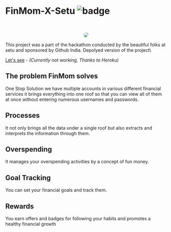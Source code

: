 # FinMom-X-Setu  <img src="https://badges.aleen42.com/src/python.svg" alt="badge"/>
<br>
<p align="center">
  <img src="https://github.com/Theskyspace/FinMom-X-Setu/assets/43512801/8e9c9c33-4f6e-4fbf-9cde-b15ac6134475" style="border-radius:50%" />
</p>

This project was a part of the hackathon conducted by the beautiful folks at setu and sponsored by Github India.
Depolyed version of the project\

[Let's see](https://finmom.herokuapp.com/) - _(Currently not working, Thanks to Heroku)_



## The problem FinMom solves
One Stop Solution
we have multiple accounts in various different financial services it brings everything into one roof so that you can view all of them at once without entering numerous usernames and passwords.

## Processes
It not only brings all the data under a single roof but also extracts and interprets the information through them.

## Overspending
It manages your overspending activities by a concept of fun money.

## Goal Tracking
You can set your financial goals and track them.

## Rewards
You earn offers and badges for following your habits and promotes a healthy financial growth
